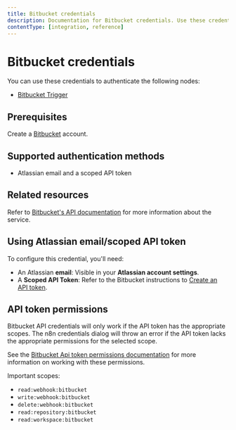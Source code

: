 ```yaml
---
title: Bitbucket credentials
description: Documentation for Bitbucket credentials. Use these credentials to authenticate Bitbucket in n8n, a workflow automation platform.
contentType: [integration, reference]
---
```


# Bitbucket credentials

You can use these credentials to authenticate the following nodes:

- [Bitbucket Trigger](/integrations/builtin/trigger-nodes/n8n-nodes-base.bitbuckettrigger.md)

## Prerequisites

Create a [Bitbucket](https://www.bitbucket.com/) account.

## Supported authentication methods

- Atlassian email and a scoped API token

## Related resources

Refer to [Bitbucket's API documentation](https://developer.atlassian.com/cloud/bitbucket/rest/intro/#authentication) for more information about the service.

## Using Atlassian email/scoped API token

To configure this credential, you'll need:

- An Atlassian **email**: Visible in your **Atlassian account settings**.
- A **Scoped API Token**: Refer to the Bitbucket instructions to [Create an API token](https://support.atlassian.com/bitbucket-cloud/docs/create-an-api-token/).

## API token permissions

Bitbucket API credentials will only work if the API token has the appropriate scopes. The n8n credentials dialog will throw an error if the API token lacks the appropriate permissions for the selected scope.

See the [Bitbucket Api token permissions documentation](https://support.atlassian.com/bitbucket-cloud/docs/api-token-permissions/) for more information on working with these permissions.

Important scopes:

- `read:webhook:bitbucket`
- `write:webhook:bitbucket`
- `delete:webhook:bitbucket`
- `read:repository:bitbucket`
- `read:workspace:bitbucket`


